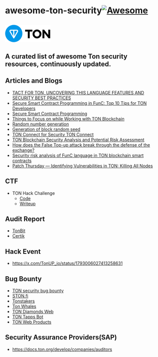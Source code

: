 # awesome-ton-security[![Awesome](https://awesome.re/badge.svg)](https://awesome.re)
![](/image/ton_logo_light_background.png)
---
**A curated list of awesome Ton security resources, continuously updated.**
---
## Articles and Blogs
- [TACT FOR TON, UNCOVERING THIS LANGUAGE FEATURES AND SECURITY BEST PRACTICES](https://scalebit.xyz/blog/post/Tact-for-TON-Uncovering-Security-Best-Practices.html)
- [Secure Smart Contract Programming in FunC: Top 10 Tips for TON Developers](https://blog.ton.org/secure-smart-contract-programming-in-func)
- [Secure Smart Contract Programming](https://docs.ton.org/develop/smart-contracts/security/secure-programming)
- [Things to Focus on while Working with TON Blockchain](https://docs.ton.org/develop/smart-contracts/security/things-to-focus)
- [Random number generation](https://docs.ton.org/develop/smart-contracts/guidelines/random-number-generation)
- [Generation of block random seed](https://docs.ton.org/develop/smart-contracts/security/random)
- [TON Connect for Security TON Connect](https://docs.ton.org/develop/dapps/ton-connect/security)
- [TON Blockchain Security Analysis and Potential Risk Assessment](https://medium.com/@pandaly520/ton-blockchain-security-analysis-and-potential-risk-assessment-00ab4dd9d3a8)
- [How does the False Top-up attack break through the defense of the exchange?](https://slowmist.medium.com/how-does-the-false-top-up-attack-break-through-the-defense-of-the-exchange-d6e8ebb434f5)
- [Security risk analysis of FunC language in TON blockchain smart contracts](https://exvul.com/security-risk-analysis-of-func-language-in-ton-blockchain-smart-contracts/)
- [Patch Thursday — Identifying Vulnerabilities in TON: Killing All Nodes](https://medium.com/chainlight/identifying-vulnerabilities-in-ton-killing-all-nodes-3b0db3f370eb)

## CTF
- TON Hack Challenge
  - [Code](https://github.com/ton-blockchain/hack-challenge-1)
  - [Writeup](https://docs.ton.org/develop/smart-contracts/security/ton-hack-challenge-1)
## Audit Report
- [TonBit](https://github.com/TonBitSec/Sampled-Audit-Reports)
- [Certik](https://skynet.certik.com/)
  
## Hack Event
- https://x.com/TonUP_io/status/1793006027413258631
## Bug Bounty
- [TON security bug bounty](https://github.com/ton-blockchain/bug-bounty)
- [STON.fi](https://github.com/ston-fi/bug-bounty)
- [Tonstakers](https://skynet.certik.com/zh-CN/projects/tonstakers)
- [Ton Whales](https://tonwhales.com/bounty)
- [TON Diamonds Web](https://hackenproof.com/programs/ton-diamonds-web)
- [TON Tapps Bot](https://hackenproof.com/programs/ton-tapps-bot)
- [TON Web Products](https://hackenproof.com/programs/ton-web-products)

## Security Assurance Providers(SAP)
- https://docs.ton.org/develop/companies/auditors
